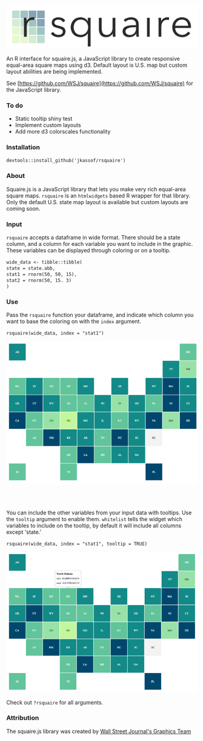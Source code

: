 
<p align="center">
  <img src="img/rsquarelogo.png">
</p>

An R interface for squaire.js, a JavaScript library to create responsive equal-area square maps using d3. Default layout is U.S. map but custom layout abilities are being implemented.  

See [https://github.com/WSJ/squaire](https://github.com/WSJ/squaire) for the JavaScript library.

### To do

- Static tooltip shiny test
- Implement custom layouts
- Add more d3 colorscales functionality

### Installation

```
devtools::install_github('jkassof/rsquaire')
```

### About

Squaire.js is a JavaScript library that lets you make very rich equal-area square maps. `rsquaire` is an `htmlwidgets` based R wrapper for that library. Only the default U.S. state map layout is available but custom layouts are coming soon. 

### Input

`rsquaire` accepts a dataframe in wide format. There should be a state column, and a column for each variable you want to include in the graphic. These variables can be displayed through coloring or on a tooltip.

```
wide_data <- tibble::tibble(
state = state.abb,
stat1 = rnorm(50, 50, 15),
stat2 = rnorm(50, 15. 3)
)

```


### Use


Pass the `rsquaire` function your dataframe, and indicate which column you want to base the coloring on with the `index` argument.

```
rsquaire(wide_data, index = "stat1")
```

![](img/rsquaire.png)

<br><br>

You can include the other variables from your input data with tooltips. Use the `tooltip` argument to enable them. `whitelist` tells the widget which variables to include on the tooltip, by default it will include all columns except 'state.'

```
rsquaire(wide_data, index = "stat1", tooltip = TRUE)
```

![](img/tooltips.png)


Check out `?rsquaire` for all arguments.

### Attribution

The squaire.js library was created by [Wall Street Journal's Graphics Team](https://github.com/WSJ)

